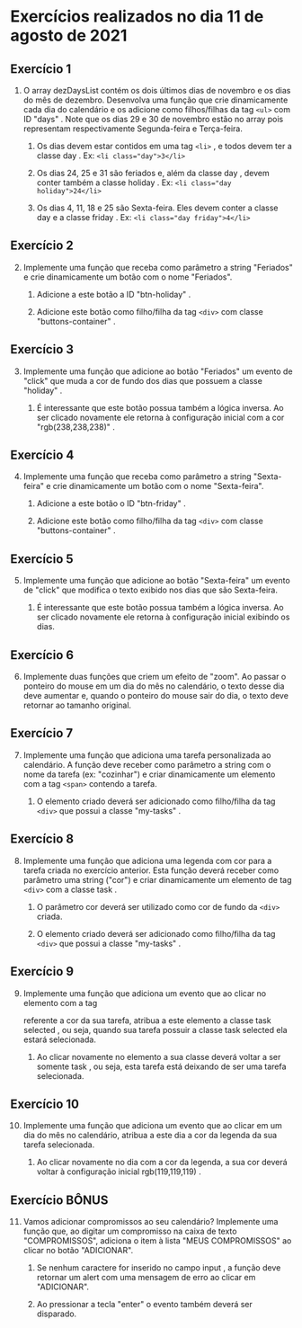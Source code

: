 # Exercícios realizados no dia 11 de agosto de 2021

## Exercício 1

1. O array dezDaysList contém os dois últimos dias de novembro e os dias do mês de dezembro. Desenvolva uma função que crie dinamicamente cada dia do calendário e os adicione como filhos/filhas da tag `<ul>` com ID "days" . Note que os dias 29 e 30 de novembro estão no array pois representam respectivamente Segunda-feira e Terça-feira.

    1. Os dias devem estar contidos em uma tag `<li>` , e todos devem ter a classe day . Ex: `<li class="day">3</li>`

    2. Os dias 24, 25 e 31 são feriados e, além da classe day , devem conter também a classe holiday . Ex: `<li class="day holiday">24</li>`

    3. Os dias 4, 11, 18 e 25 são Sexta-feira. Eles devem conter a classe day e a classe friday . Ex: `<li class="day friday">4</li>`

## Exercício 2

2. Implemente uma função que receba como parâmetro a string "Feriados" e crie dinamicamente um botão com o nome "Feriados".

    1. Adicione a este botão a ID "btn-holiday" .

    2. Adicione este botão como filho/filha da tag `<div>` com classe "buttons-container" .

## Exercício 3

3. Implemente uma função que adicione ao botão "Feriados" um evento de "click" que muda a cor de fundo dos dias que possuem a classe "holiday" .

    1. É interessante que este botão possua também a lógica inversa. Ao ser clicado novamente ele retorna à configuração inicial com a cor "rgb(238,238,238)" .

## Exercício 4

4. Implemente uma função que receba como parâmetro a string "Sexta-feira" e crie dinamicamente um botão com o nome "Sexta-feira".

    1. Adicione a este botão o ID "btn-friday" .

    2. Adicione este botão como filho/filha da tag `<div>` com classe "buttons-container" .

## Exercício 5

5. Implemente uma função que adicione ao botão "Sexta-feira" um evento de "click" que modifica o texto exibido nos dias que são Sexta-feira.

    1. É interessante que este botão possua também a lógica inversa. Ao ser clicado novamente ele retorna à configuração inicial exibindo os dias.

## Exercício 6

6. Implemente duas funções que criem um efeito de "zoom". Ao passar o ponteiro do mouse em um dia do mês no calendário, o texto desse dia deve aumentar e, quando o ponteiro do mouse sair do dia, o texto deve retornar ao tamanho original.

## Exercício 7

7. Implemente uma função que adiciona uma tarefa personalizada ao calendário. A função deve receber como parâmetro a string com o nome da tarefa (ex: "cozinhar") e criar dinamicamente um elemento com a tag `<span>` contendo a tarefa.

    1. O elemento criado deverá ser adicionado como filho/filha da tag `<div>` que possui a classe "my-tasks" .

## Exercício 8

8. Implemente uma função que adiciona uma legenda com cor para a tarefa criada no exercício anterior. Esta função deverá receber como parâmetro uma string ("cor") e criar dinamicamente um elemento de tag `<div>` com a classe task .

    1. O parâmetro cor deverá ser utilizado como cor de fundo da `<div>` criada.

    2. O elemento criado deverá ser adicionado como filho/filha da tag `<div>` que possui a classe "my-tasks" .

## Exercício 9

9. Implemente uma função que adiciona um evento que ao clicar no elemento com a tag <div> referente a cor da sua tarefa, atribua a este elemento a classe task selected , ou seja, quando sua tarefa possuir a classe task selected ela estará selecionada.

    1. Ao clicar novamente no elemento a sua classe deverá voltar a ser somente task , ou seja, esta tarefa está deixando de ser uma tarefa selecionada.

## Exercício 10

10. Implemente uma função que adiciona um evento que ao clicar em um dia do mês no calendário, atribua a este dia a cor da legenda da sua tarefa selecionada.

    1. Ao clicar novamente no dia com a cor da legenda, a sua cor deverá voltar à configuração inicial rgb(119,119,119) .

## Exercício BÔNUS

11. Vamos adicionar compromissos ao seu calendário? Implemente uma função que, ao digitar um compromisso na caixa de texto "COMPROMISSOS", adiciona o item à lista "MEUS COMPROMISSOS" ao clicar no botão "ADICIONAR".

    1. Se nenhum caractere for inserido no campo input , a função deve retornar um alert com uma mensagem de erro ao clicar em "ADICIONAR".

    2. Ao pressionar a tecla "enter" o evento também deverá ser disparado.
